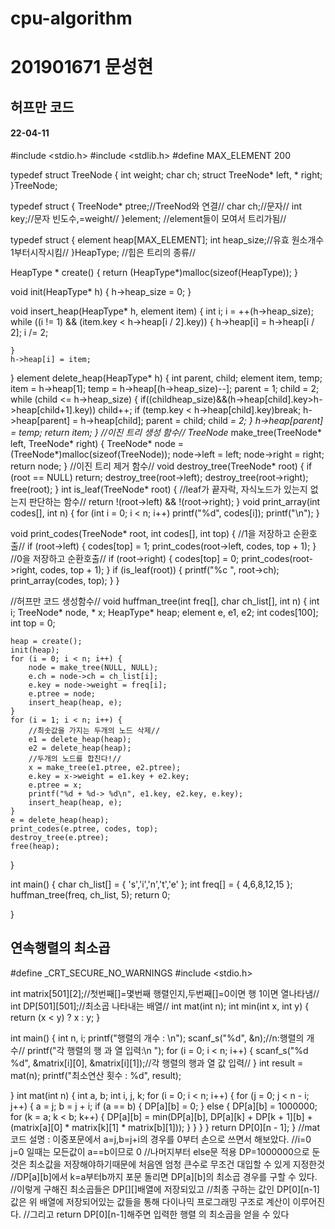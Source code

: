 # cpu-algorithm
# 201901671 문성현
## 허프만 코드
#### 22-04-11
#include <stdio.h>
#include <stdlib.h>
#define MAX_ELEMENT 200

typedef struct TreeNode {
	int weight;
	char ch;
	struct TreeNode* left, * right;
}TreeNode;

typedef struct {
	TreeNode* ptree;//TreeNod와 연결//
	char ch;//문자//
	int key;//문자 빈도수,=weight//
}element;
//element들이 모여서 트리가됨//

typedef struct {
	element heap[MAX_ELEMENT];
	int heap_size;//유효 원소개수 1부터시작시킴//
}HeapType;
//힙은 트리의 종류//

HeapType * create() {
	return (HeapType*)malloc(sizeof(HeapType));
}

void init(HeapType* h) {
	h->heap_size = 0;
}

void insert_heap(HeapType* h, element item) {
	int i;
	i = ++(h->heap_size);
	while ((i != 1) && (item.key < h->heap[i / 2].key)) {
		h->heap[i] = h->heap[i / 2];
		i /= 2;

	}
	h->heap[i] = item;

}
element delete_heap(HeapType* h) {
	int parent, child;
	element item, temp;
	item = h->heap[1];
	temp = h->heap[(h->heap_size)--];
	parent = 1;
	child = 2;
	while (child <= h->heap_size) {
		if((child<h->heap_size)&&(h->heap[child].key>h->heap[child+1].key))
			child++;
		if (temp.key < h->heap[child].key)break;
		h->heap[parent] = h->heap[child];
		parent = child;
		child *= 2;
	}
	h->heap[parent] = temp;
	return item;
}
//이진 트리 생성 함수//
TreeNode* make_tree(TreeNode* left, TreeNode* right) {
	TreeNode* node = (TreeNode*)malloc(sizeof(TreeNode));
	node->left = left;
	node->right = right;
	return node;
}
//이진 트리 제거 함수//
void destroy_tree(TreeNode* root)
{
	if (root == NULL) return;
	destroy_tree(root->left);
	destroy_tree(root->right);
	free(root);
}
int is_leaf(TreeNode* root) {
	//leaf가 끝자락, 자식노드가 있는지 없는지 판단하는 함수//
	return !(root->left) && !(root->right);
}
void print_array(int codes[], int n) {
	for (int i = 0; i < n; i++)
		printf("%d", codes[i]);
	printf("\n");
}

void print_codes(TreeNode* root, int codes[], int top) {
	//1을 저장하고 순환호출//
	if (root->left) {
		codes[top] = 1;
		print_codes(root->left, codes, top + 1);
	}
	//0을 저장하고 순환호출//
	if (root->right) {
		codes[top] = 0;
		print_codes(root->right, codes, top + 1);
	}
	if (is_leaf(root)) {
		printf("%c ", root->ch);
		print_array(codes, top);
	}
}

//허프만 코드 생성함수//
void huffman_tree(int freq[], char ch_list[], int n) {
	int i;
	TreeNode* node, * x;
	HeapType* heap;
	element e, e1, e2;
	int codes[100];
	int top = 0;

	heap = create();
	init(heap);
	for (i = 0; i < n; i++) {
		node = make_tree(NULL, NULL);
		e.ch = node->ch = ch_list[i];
		e.key = node->weight = freq[i];
		e.ptree = node;
		insert_heap(heap, e);
	}
	for (i = 1; i < n; i++) {
		//최솟값을 가지는 두개의 노드 삭제//
		e1 = delete_heap(heap);
		e2 = delete_heap(heap);
		//두개의 노드를 합친다!//
		x = make_tree(e1.ptree, e2.ptree);
		e.key = x->weight = e1.key + e2.key;
		e.ptree = x;
		printf("%d + %d-> %d\n", e1.key, e2.key, e.key);
		insert_heap(heap, e);
	}
	e = delete_heap(heap);
	print_codes(e.ptree, codes, top);
	destroy_tree(e.ptree);
	free(heap);



}


int main() {
	char ch_list[] = { 's','i','n','t','e' };
	int freq[] = { 4,6,8,12,15 };
	huffman_tree(freq, ch_list, 5);
	return 0;

}

## 연속행렬의 최소곱

#define _CRT_SECURE_NO_WARNINGS
#include <stdio.h>

int matrix[501][2];//첫번째[]=몇번째 행렬인지,두번째[]=0이면 행 1이면 열나타냄//
int DP[501][501];//최소곱 나타내는 배열//
int mat(int n);
int min(int x, int y) {
	return (x < y) ? x : y;
}

int main() {
	int n, i;
	printf("행렬의 개수 : \n");
	scanf_s("%d", &n);//n:행렬의 개수//
	printf("각 행렬의 행 과 열 입력:\n ");
	for (i = 0; i < n; i++) {
		scanf_s("%d %d", &matrix[i][0], &matrix[i][1]);//각 행렬의 행과 열 값 입력//
	}
	int result = mat(n);
	printf("최소연산 횟수 : %d", result);

}
int mat(int n) {
	int a, b;
	int i, j, k;
	for (i = 0; i < n; i++) {
		for (j = 0; j < n - i; j++) {
			a = j;
			b = j + i;
			if (a == b) {
				DP[a][b] = 0;
			}
			else {
				DP[a][b] = 1000000;
				for (k = a; k < b; k++) {
					DP[a][b] = min(DP[a][b], DP[a][k] + DP[k + 1][b] + (matrix[a][0] * matrix[k][1] * matrix[b][1]));
				}
			}
		}
	}
	return DP[0][n - 1];
}
//mat 코드 설명 : 이중포문에서 a=j,b=j+i의 경우를 0부터 손으로 쓰면서 해보았다.
//i=0 j=0 일때는 모든값이 a==b이므로 0
//나머지부터 else문 적용 DP=1000000으로 둔것은 최소값을 저장해야하기때문에 처음엔 엄청 큰수로 무조건 대입할 수 있게 지정한것
//DP[a][b]에서 k=a부터b까지 포문 돌리면 DP[a][b]의 최소곱 경우를 구할 수 있다.
//이렇게 구해진 최소곱들은 DP[][]배열에 저장되있고
//최종 구하는 값인 DP[0][n-1]값은 위 배열에 저장되어있는 값들을 통해 다이나믹 프로그래밍 구조로 계산이 이루어진다.
//그리고 return DP[0][n-1]해주면 입력한 행렬 의 최소곱을 얻을 수 있다